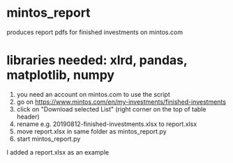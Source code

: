 # mintos_report
produces report pdfs for finished investments on mintos.com

# libraries needed: xlrd, pandas, matplotlib, numpy

1. you need an account on mintos.com to use the script
2. go on https://www.mintos.com/en/my-investments/finished-investments
3. click on "Download selected List" (right corner on the top of table header)
4. rename e.g. 20190812-finished-investments.xlsx to report.xlsx
5. move report.xlsx in same folder as mintos_report.py
6. start mintos_report.py

I added a report.xlsx as an example
